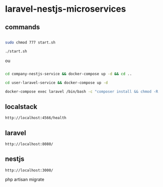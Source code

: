 # laravel-nestjs-microservices

## commands
```bash

sudo chmod 777 start.sh

./start.sh

```

ou

```bash

cd company-nestjs-service && docker-compose up -d && cd ..

cd user-laravel-service && docker-compose up -d

docker-compose exec laravel /bin/bash -c "composer install && chmod -R 777 storage/ && php artisan key:generate" && cd ..

```

## localstack
```
http://localhost:4566/health
```

## laravel
```
http://localhost:8080/
```

## nestjs
```
http://localhost:3000/
```


php artisan migrate
